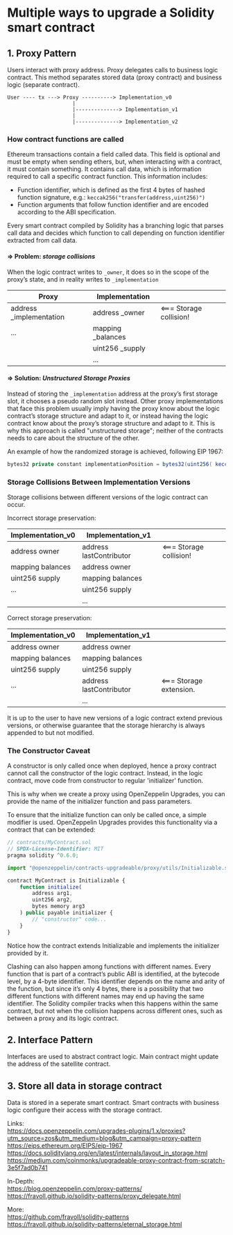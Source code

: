 # Multiple ways to upgrade a Solidity smart contract

## 1. Proxy Pattern

Users interact with proxy address. Proxy delegates calls to business logic contract.
This method separates stored data (proxy contract) and business logic (separate contract).

```
User ---- tx ---> Proxy ----------> Implementation_v0
                     |
                     |--------------> Implementation_v1
                     |
                     |--------------> Implementation_v2
```

### How contract functions are called

Ethereum transactions contain a field called data. This field is optional and must be empty when sending ethers, but, when interacting with a contract, it must contain something. It contains call data, which is information required to call a specific contract function. This information includes:

- Function identifier, which is defined as the first 4 bytes of hashed function signature, e.g.: `keccak256("transfer(address,uint256)")`
- Function arguments that follow function identifier and are encoded according to the ABI specification.

Every smart contract compiled by Solidity has a branching logic that parses call data and decides which function to call depending on function identifier extracted from call data.

#### => Problem: _storage collisions_

When the logic contract writes to `_owner`, it does so in the scope of the proxy’s state, and in reality writes to `_implementation`

| Proxy                    | Implementation     |                         |
| ------------------------ | ------------------ | ----------------------- |
| address \_implementation | address \_owner    | <=== Storage collision! |
| ...                      | mapping \_balances |                         |
|                          | uint256 \_supply   |                         |
|                          | ...                |                         |

#### => Solution: _Unstructured Storage Proxies_

Instead of storing the `_implementation` address at the proxy’s first storage slot, it chooses a pseudo random slot instead.
Other proxy implementations that face this problem usually imply having the proxy know about the logic contract’s storage structure and adapt to it, or instead having the logic contract know about the proxy’s storage structure and adapt to it. This is why this approach is called "unstructured storage"; neither of the contracts needs to care about the structure of the other.

An example of how the randomized storage is achieved, following EIP 1967:

```java
bytes32 private constant implementationPosition = bytes32(uint256( keccak256('eip1967.proxy.implementation')) - 1 ));
```

### Storage Collisions Between Implementation Versions

Storage collisions between different versions of the logic contract can occur.

Incorrect storage preservation:

| Implementation_v0 | Implementation_v1       |                         |
| ----------------- | ----------------------- | ----------------------- |
| address owner     | address lastContributor | <=== Storage collision! |
| mapping balances  | address owner           |                         |
| uint256 supply    | mapping balances        |                         |
| ...               | uint256 supply          |                         |
|                   | ...                     |                         |

Correct storage preservation:

| Implementation_v0 | Implementation_v1       |                         |
| ----------------- | ----------------------- | ----------------------- |
| address owner     | address owner           |                         |
| mapping balances  | mapping balances        |                         |
| uint256 supply    | uint256 supply          |                         |
| ...               | address lastContributor | <=== Storage extension. |
|                   | ...                     |                         |

It is up to the user to have new versions of a logic contract extend previous versions, or otherwise guarantee that the storage hierarchy is always appended to but not modified.

### The Constructor Caveat

A constructor is only called once when deployed, hence a proxy contract cannot call the constructor of the logic contract.
Instead, in the logic contract, move code from constructor to regular 'initializer' function.

This is why when we create a proxy using OpenZeppelin Upgrades, you can provide the name of the initializer function and pass parameters.

To ensure that the initialize function can only be called once, a simple modifier is used. OpenZeppelin Upgrades provides this functionality via a contract that can be extended:

```javascript
// contracts/MyContract.sol
// SPDX-License-Identifier: MIT
pragma solidity ^0.6.0;

import "@openzeppelin/contracts-upgradeable/proxy/utils/Initializable.sol";

contract MyContract is Initializable {
    function initialize(
        address arg1,
        uint256 arg2,
        bytes memory arg3
    ) public payable initializer {
        // "constructor" code...
    }
}
```

Notice how the contract extends Initializable and implements the initializer provided by it.

Clashing can also happen among functions with different names. Every function that is part of a contract’s public ABI is identified, at the bytecode level, by a 4-byte identifier. This identifier depends on the name and arity of the function, but since it’s only 4 bytes, there is a possibility that two different functions with different names may end up having the same identifier. The Solidity compiler tracks when this happens within the same contract, but not when the collision happens across different ones, such as between a proxy and its logic contract.

## 2. Interface Pattern

Interfaces are used to abstract contract logic.
Main contract might update the address of the satellite contract.

## 3. Store all data in storage contract

Data is stored in a seperate smart contract. Smart contracts with business logic configure their access with the storage contract.

Links:<br>
https://docs.openzeppelin.com/upgrades-plugins/1.x/proxies?utm_source=zos&utm_medium=blog&utm_campaign=proxy-pattern<br>
https://eips.ethereum.org/EIPS/eip-1967<br>
https://docs.soliditylang.org/en/latest/internals/layout_in_storage.html<br>
https://medium.com/coinmonks/upgradeable-proxy-contract-from-scratch-3e5f7ad0b741<br>

In-Depth:<br>
https://blog.openzeppelin.com/proxy-patterns/<br>
https://fravoll.github.io/solidity-patterns/proxy_delegate.html

More:<br>
https://github.com/fravoll/solidity-patterns<br>
https://fravoll.github.io/solidity-patterns/eternal_storage.html

